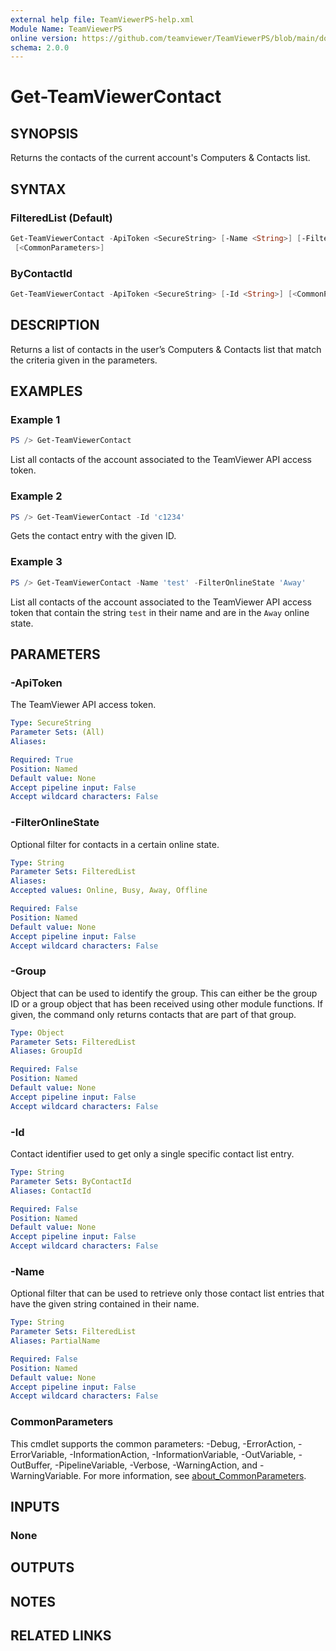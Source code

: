```yaml
---
external help file: TeamViewerPS-help.xml
Module Name: TeamViewerPS
online version: https://github.com/teamviewer/TeamViewerPS/blob/main/docs/Cmdlets_help/Get-TeamViewerContact.md
schema: 2.0.0
---
```


# Get-TeamViewerContact

## SYNOPSIS

Returns the contacts of the current account's Computers & Contacts list.

## SYNTAX

### FilteredList (Default)

```powershell
Get-TeamViewerContact -ApiToken <SecureString> [-Name <String>] [-FilterOnlineState <String>] [-Group <Object>]
 [<CommonParameters>]
```

### ByContactId

```powershell
Get-TeamViewerContact -ApiToken <SecureString> [-Id <String>] [<CommonParameters>]
```

## DESCRIPTION

Returns a list of contacts in the user’s Computers & Contacts list that match
the criteria given in the parameters.

## EXAMPLES

### Example 1

```powershell
PS /> Get-TeamViewerContact
```

List all contacts of the account associated to the TeamViewer API access token.

### Example 2

```powershell
PS /> Get-TeamViewerContact -Id 'c1234'
```

Gets the contact entry with the given ID.

### Example 3

```powershell
PS /> Get-TeamViewerContact -Name 'test' -FilterOnlineState 'Away'
```

List all contacts of the account associated to the TeamViewer API access token
that contain the string `test` in their name and are in the `Away` online state.

## PARAMETERS

### -ApiToken

The TeamViewer API access token.

```yaml
Type: SecureString
Parameter Sets: (All)
Aliases:

Required: True
Position: Named
Default value: None
Accept pipeline input: False
Accept wildcard characters: False
```

### -FilterOnlineState

Optional filter for contacts in a certain online state.

```yaml
Type: String
Parameter Sets: FilteredList
Aliases:
Accepted values: Online, Busy, Away, Offline

Required: False
Position: Named
Default value: None
Accept pipeline input: False
Accept wildcard characters: False
```

### -Group

Object that can be used to identify the group.
This can either be the group ID or a group object that has been received using
other module functions.
If given, the command only returns contacts that are part of that group.

```yaml
Type: Object
Parameter Sets: FilteredList
Aliases: GroupId

Required: False
Position: Named
Default value: None
Accept pipeline input: False
Accept wildcard characters: False
```

### -Id

Contact identifier used to get only a single specific contact list entry.

```yaml
Type: String
Parameter Sets: ByContactId
Aliases: ContactId

Required: False
Position: Named
Default value: None
Accept pipeline input: False
Accept wildcard characters: False
```

### -Name

Optional filter that can be used to retrieve only those contact list entries
that have the given string contained in their name.

```yaml
Type: String
Parameter Sets: FilteredList
Aliases: PartialName

Required: False
Position: Named
Default value: None
Accept pipeline input: False
Accept wildcard characters: False
```

### CommonParameters

This cmdlet supports the common parameters: -Debug, -ErrorAction, -ErrorVariable, -InformationAction, -InformationVariable, -OutVariable, -OutBuffer, -PipelineVariable, -Verbose, -WarningAction, and -WarningVariable. For more information, see [about_CommonParameters](http://go.microsoft.com/fwlink/?LinkID=113216).

## INPUTS

### None

## OUTPUTS

## NOTES

## RELATED LINKS
